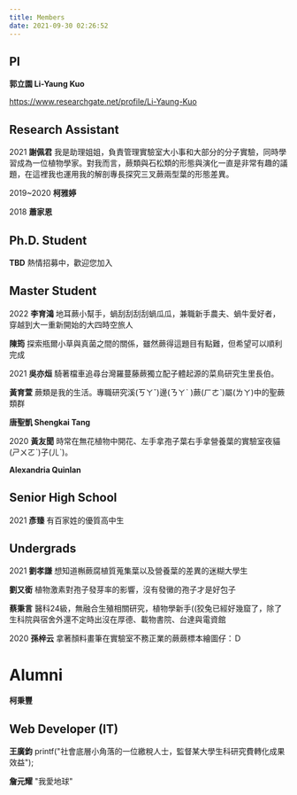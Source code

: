 ```yaml
---
title: Members
date: 2021-09-30 02:26:52
---
```



## PI
**郭立園 Li-Yaung Kuo**

https://www.researchgate.net/profile/Li-Yaung-Kuo

## Research Assistant 

2021
**謝佩君**
我是助理姐姐，負責管理實驗室大小事和大部分的分子實驗，同時學習成為一位植物學家。對我而言，蕨類與石松類的形態與演化一直是非常有趣的議題，在這裡我也運用我的解剖專長探究三叉蕨兩型葉的形態差異。

2019~2020
**柯雅婷**

2018
**蕭家恩**


## Ph.D. Student
**TBD**
熱情招募中，歡迎您加入

## Master Student

2022
**李育鴻**
地耳蕨小幫手，蝸刮刮刮刮蝸瓜瓜，兼職新手農夫、蝸牛愛好者，穿越到大一重新開始的大四時空旅人

**陳筠**
探索瓶爾小草與真菌之間的關係，雖然蕨得這題目有點難，但希望可以順利完成

2021 
**吳亦烜**
騎著檔車追尋台灣羅蔓藤蕨獨立配子體起源的菜鳥研究生里長伯。

**黃育萱**
蕨類是我的生活。專職研究溪(ㄎㄚˇ)邊(ㄋㄚˋ )蕨(ㄏㄜˋ)屬(ㄌㄚ)中的聖蕨類群

**唐聖凱 Shengkai Tang** 

2020 
**黃友聞**
時常在無花植物中開花、左手拿孢子葉右手拿營養葉的實驗室夜貓(ㄕㄨㄛˋ)子(ㄦˋ)。

**Alexandria Quinlan**

## Senior High School

2021
**彥臻**
有百家姓的優質高中生


## Undergrads
2021
**劉孝謙**
想知道槲蕨腐植質蒐集葉以及營養葉的差異的迷糊大學生

**劉又銜**
植物激素對孢子發芽率的影響，沒有發黴的孢子才是好包子

**蔡秉言**
醫科24級，無融合生殖相關研究，植物學新手((狡兔已經好幾窟了，除了生科院與宿舍外還不定時出沒在厚德、載物書院、台達與電資館

2020
**孫梓云**
拿著顏料畫筆在實驗室不務正業的蕨蕨標本繪圖仔：Ｄ

# Alumni
**柯秉豐**

## Web Developer (IT)

**王廣鈞**
printf("社會底層小角落的一位繳稅人士，監督某大學生科研究費轉化成果效益");

**詹元耀**
"我愛地球"